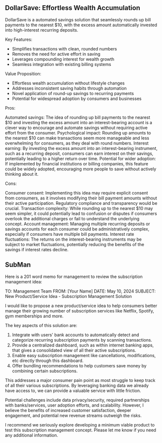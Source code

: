 ## DollarSave: Effortless Wealth Accumulation

DollarSave is a automated savings solution that seamlessly rounds up bill payments to the nearest $10, with the excess amount automatically invested into high-interest recurring deposits.

Key Features:
- Simplifies transactions with clean, rounded numbers
- Removes the need for active effort in saving
- Leverages compounding interest for wealth growth
- Seamless integration with existing billing systems

Value Proposition:
- Effortless wealth accumulation without lifestyle changes
- Addresses inconsistent saving habits through automation
- Novel application of round-up savings to recurring payments
- Potential for widespread adoption by consumers and businesses

Pros:

Automated savings: The idea of rounding up bill payments to the nearest $10 and investing the excess amount into an interest-bearing account is a clever way to encourage and automate savings without requiring active effort from the consumer.
Psychological impact: Rounding up amounts to the nearest $10 can make transactions seem more manageable and less overwhelming for consumers, as they deal with round numbers.
Interest earning: By investing the excess amount into an interest-bearing instrument, such as a recurring deposit, consumers can earn interest on their savings, potentially leading to a higher return over time.
Potential for wider adoption: If implemented by financial institutions or billing companies, this feature could be widely adopted, encouraging more people to save without actively thinking about it.

Cons:

Consumer consent: Implementing this idea may require explicit consent from consumers, as it involves modifying their bill payment amounts without their active participation. Regulatory compliance and transparency would be crucial.
Transaction complexity: While rounding up to the nearest $10 may seem simpler, it could potentially lead to confusion or disputes if consumers overlook the additional charges or fail to understand the underlying concept.
Account management: Managing multiple recurring deposits or savings accounts for each consumer could be administratively complex, especially if consumers have multiple bill payments.
Interest rate fluctuations: The returns on the interest-bearing instruments may be subject to market fluctuations, potentially reducing the benefits of the savings if interest rates decline.

## SubMan 

Here is a 201 word memo for management to review the subscription management idea:

TO: Management Team
FROM: [Your Name]
DATE: May 10, 2024
SUBJECT: New Product/Service Idea - Subscription Management Solution

I would like to propose a new product/service idea to help consumers better manage their growing number of subscription services like Netflix, Spotify, gym memberships and more.

The key aspects of this solution are:
1) Integrate with users' bank accounts to automatically detect and categorize recurring subscription payments by scanning transactions.
2) Provide a centralized dashboard, such as within internet banking apps, that gives a consolidated view of all their active subscriptions.
3) Enable easy subscription management like cancellations, modifications, etc directly through this dashboard.
4) Offer bundling recommendations to help customers save money by combining certain subscriptions.

This addresses a major consumer pain point as most struggle to keep track of all their various subscriptions. By leveraging banking data we already have access to, we can provide a valuable service with little friction.

Potential challenges include data privacy/security, required partnerships with banks/services, user adoption efforts, and scalability. However, I believe the benefits of increased customer satisfaction, deeper engagement, and potential new revenue streams outweigh the risks.

I recommend we seriously explore developing a minimum viable product to test this subscription management concept. Please let me know if you need any additional information.
